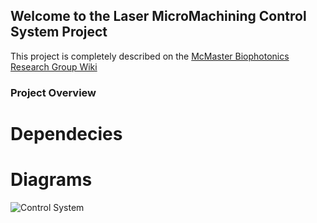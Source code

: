 ## Welcome to the Laser MicroMachining Control System Project

This project is completely described on the [McMaster Biophotonics Research Group Wiki](http://wiki.mcmaster.ca/Biophotonics/public:research:laser-machining)

### Project Overview


# Dependecies

# Diagrams
![Control System](https://github.com/[liamward14]/[Laser-Micromachining-GUI]/blob/[master]/Laser-MicroMachining-Diagram.jpg?raw=true)


